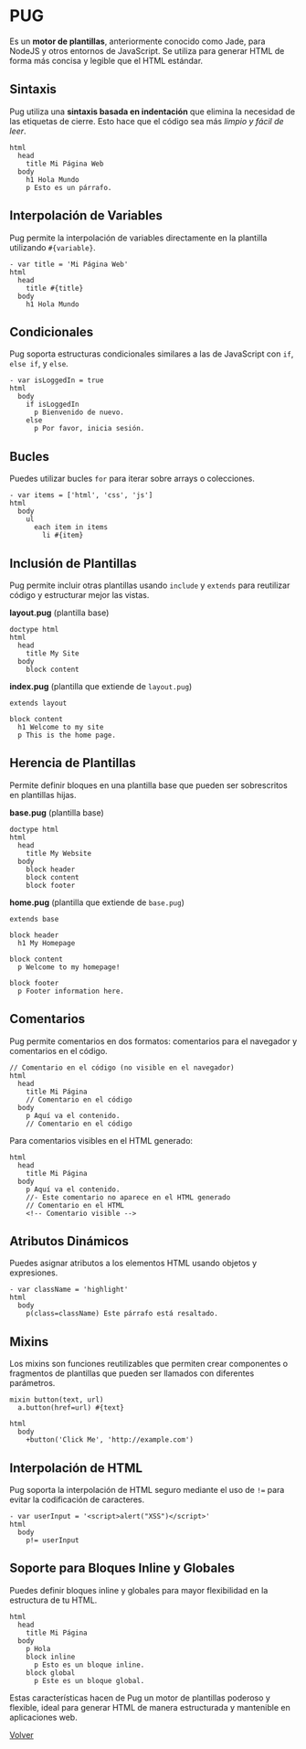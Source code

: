 # PUG

Es un __motor de plantillas__, anteriormente conocido como Jade, para NodeJS y otros entornos de JavaScript. Se utiliza para generar HTML de forma más concisa y legible que el HTML estándar.

## Sintaxis

Pug utiliza una __sintaxis basada en indentación__ que elimina la necesidad de las etiquetas de cierre. Esto hace que el código sea más _limpio y fácil de leer_.

```pug
html
  head
    title Mi Página Web
  body
    h1 Hola Mundo
    p Esto es un párrafo.
```

## Interpolación de Variables

Pug permite la interpolación de variables directamente en la plantilla utilizando `#{variable}`.

```pug
- var title = 'Mi Página Web'
html
  head
    title #{title}
  body
    h1 Hola Mundo
```

## Condicionales

Pug soporta estructuras condicionales similares a las de JavaScript con `if`, `else if`, y `else`.

```pug
- var isLoggedIn = true
html
  body
    if isLoggedIn
      p Bienvenido de nuevo.
    else
      p Por favor, inicia sesión.
```

## Bucles

Puedes utilizar bucles `for` para iterar sobre arrays o colecciones.

```pug
- var items = ['html', 'css', 'js']
html
  body
    ul
      each item in items
        li #{item}
```

## Inclusión de Plantillas

Pug permite incluir otras plantillas usando `include` y `extends` para reutilizar código y estructurar mejor las vistas.

**layout.pug** (plantilla base)

```pug
doctype html
html
  head
    title My Site
  body
    block content
```

**index.pug** (plantilla que extiende de `layout.pug`)

```pug
extends layout

block content
  h1 Welcome to my site
  p This is the home page.
```

## Herencia de Plantillas

Permite definir bloques en una plantilla base que pueden ser sobrescritos en plantillas hijas.

**base.pug** (plantilla base)

```pug
doctype html
html
  head
    title My Website
  body
    block header
    block content
    block footer
```

**home.pug** (plantilla que extiende de `base.pug`)

```pug
extends base

block header
  h1 My Homepage

block content
  p Welcome to my homepage!

block footer
  p Footer information here.
```

## Comentarios

Pug permite comentarios en dos formatos: comentarios para el navegador y comentarios en el código.

```pug
// Comentario en el código (no visible en el navegador)
html
  head
    title Mi Página
    // Comentario en el código
  body
    p Aquí va el contenido.
    // Comentario en el código
```

Para comentarios visibles en el HTML generado:

```pug
html
  head
    title Mi Página
  body
    p Aquí va el contenido.
    //- Este comentario no aparece en el HTML generado
    // Comentario en el HTML
    <!-- Comentario visible -->
```

## Atributos Dinámicos

Puedes asignar atributos a los elementos HTML usando objetos y expresiones.

```pug
- var className = 'highlight'
html
  body
    p(class=className) Este párrafo está resaltado.
```

## Mixins

Los mixins son funciones reutilizables que permiten crear componentes o fragmentos de plantillas que pueden ser llamados con diferentes parámetros.

```pug
mixin button(text, url)
  a.button(href=url) #{text}

html
  body
    +button('Click Me', 'http://example.com')
```

## Interpolación de HTML

Pug soporta la interpolación de HTML seguro mediante el uso de `!=` para evitar la codificación de caracteres.

```pug
- var userInput = '<script>alert("XSS")</script>'
html
  body
    p!= userInput
```

## Soporte para Bloques Inline y Globales

Puedes definir bloques inline y globales para mayor flexibilidad en la estructura de tu HTML.

```pug
html
  head
    title Mi Página
  body
    p Hola
    block inline
      p Esto es un bloque inline.
    block global
      p Este es un bloque global.
```

Estas características hacen de Pug un motor de plantillas poderoso y flexible, ideal para generar HTML de manera estructurada y mantenible en aplicaciones web.

[Volver](../readme.md)